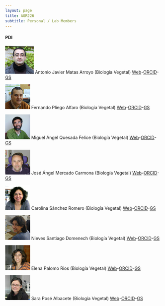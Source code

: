 ```yaml
---
layout: page
title: AGR226
subtitle: Personal / Lab Members
---
```


#### PDI

![Antonio](/fotos/antonio.jpg) Antonio Javier Matas Arroyo (Biología Vegetal) [Web](http://goo.gl/rwRLGT)-[ORCID](http://orcid.org/0000-0003-4348-3930)-[GS](https://scholar.google.es/citations?user=oGQLLGoAAAAJ)

![Fernando](/fotos/fernando.jpg) Fernando Pliego Alfaro (Biología Vegetal) [Web]()-[ORCID]()-[GS]()

![Miguel Ángel](/fotos/MigueA.JPG) Miguel Ángel Quesada Felice (Biología Vegetal) [Web]()-[ORCID]()-[GS]()

![José Ángel](/fotos/jose-angel.jpg) José Ángel Mercado Carmona (Biología Vegetal) [Web]()-[ORCID]()-[GS]()

![Carolina](/fotos/Carolina.JPG) Carolina Sánchez Romero (Biología Vegetal) [Web]()-[ORCID]()-[GS]()

![Nieves](/fotos/nievess.JPG) Nieves Santiago Domenech (Biología Vegetal) [Web]()-[ORCID]()-[GS]()

![Elena](/fotos/elena.jpg) Elena Palomo Rios (Biología Vegetal) [Web]()-[ORCID]()-[GS]()

![Sara](/fotos/sarita.JPG) Sara Posé Albacete (Biología Vegetal) [Web]()-[ORCID]()-[GS]()

